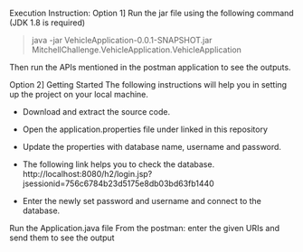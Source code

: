Execution Instruction:
Option 1] Run the jar file using the following command (JDK 1.8 is required)

>java -jar VehicleApplication-0.0.1-SNAPSHOT.jar MitchellChallenge.VehicleApplication.VehicleApplication

Then run the APIs mentioned in the postman application to see the outputs.

Option 2] 
Getting Started
The following instructions will help you in setting up the project on your local machine.

* Download and extract the source code.
* Open the application.properties file under linked in this repository
* Update the properties with database name, username and password.

* The following link helps you to check the database.
http://localhost:8080/h2/login.jsp?jsessionid=756c6784b23d5175e8db03bd63fb1440
* Enter the newly set password and username and connect to the database.

Run the Application.java file
From the postman: enter the given URIs and send them to see the output
